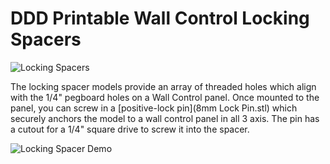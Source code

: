# DDD Printable Wall Control Locking Spacers

![Locking Spacers](https://github.com/aderusha/DDD-Printable-Wall-Control-System/blob/main/images/DDD_Printable_Wall_Control_Locking_Spacers.png?raw=true)

The locking spacer models provide an array of threaded holes which align with the 1/4" pegboard holes on a Wall Control panel.  Once mounted to the panel, you can screw in a [positive-lock pin](8mm Lock Pin.stl) which securely anchors the model to a wall control panel in all 3 axis.  The pin has a cutout for a 1/4" square drive to screw it into the spacer.

![Locking Spacer Demo](https://github.com/aderusha/DDD-Printable-Wall-Control-System/blob/main/images/DDD_Printable_Wall_Control_Locking_Spacers_Demo.png?raw=true)